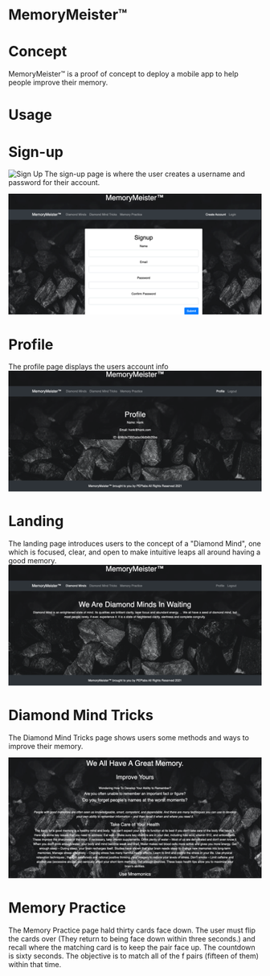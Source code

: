 # MemoryMeister™ 

# Concept

 MemoryMeister™ is a proof of concept to deploy a mobile app to help people improve their memory.

 # Usage

# Sign-up

![Sign Up](/images/Sign_up.jpeg)
The sign-up page is where the user creates a username and password for their account.

![Image](src/images/Sign_up.jpeg "icon")

# Profile

The profile page displays the users account info
![Image](src/images/Profile.png "icon")

# Landing

The landing page introduces users to the concept of a "Diamond Mind", one which is focused, clear, and open to make intuitive leaps all around having a good memory.
![Image](src/images/Diamond_Minds.png "icon")


# Diamond Mind Tricks

The Diamond Mind Tricks page shows users some methods and ways to improve their memory.

![Image](src/images/Diamond_Mind_Tricks.png "icon")

# Memory Practice

The Memory Practice page hald thirty cards face down. The user must flip the cards over (They return to being face down within three seconds.) and recall where the matching card is to keep the pair face up. The countdown is sixty seconds. The objective is to match all of the f pairs (fifteen of them) within that time.
